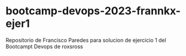 # bootcamp-devops-2023-frannkx-ejer1
Repositorio de Francisco Paredes para solucion de ejercicio 1 del Bootcampt Devops de roxsross

